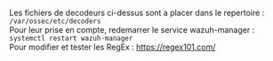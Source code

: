 Les fichiers de decodeurs ci-dessus sont a placer dans le repertoire : `/var/ossec/etc/decoders` <br>
Pour leur prise en compte, redemarrer le service wazuh-manager : `systemctl restart wazuh-manager` <br>
Pour modifier et tester les RegEx : https://regex101.com/ <br>
